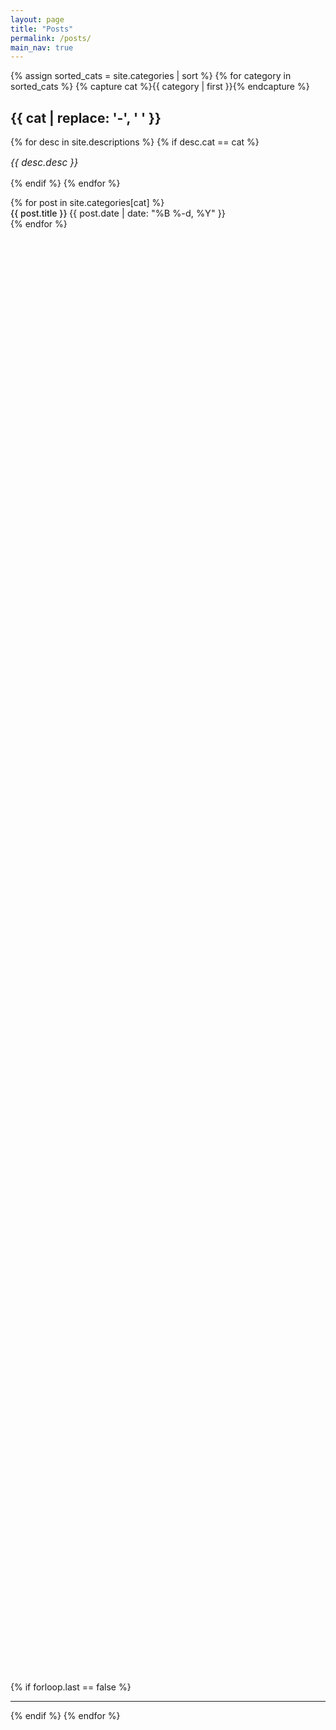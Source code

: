 ```yaml
---
layout: page
title: "Posts"
permalink: /posts/
main_nav: true
---
```


{% assign sorted_cats = site.categories | sort %}
{% for category in sorted_cats %}
{% capture cat %}{{ category | first }}{% endcapture %}
<div class="category-section" style="min-height: 62.5vh">
  <h2 id="{{cat}}" class="category-title">{{ cat | replace: '-', ' ' }}</h2>

  {% for desc in site.descriptions %}
  {% if desc.cat == cat %}
  <p class="category-description"><em>{{ desc.desc }}</em></p>
  {% endif %}
  {% endfor %}

  <ul class="posts-list">
    {% for post in site.categories[cat] %}
    <li class="post-item">
      <strong>
        <a href="{{ post.url | prepend: site.baseurl }}" class="post-link">{{ post.title }}</a>
      </strong>
      <span class="post-date">{{ post.date | date: "%B %-d, %Y"  }}</span>
    </li>
    {% endfor %}
  </ul>
</div>

{% if forloop.last == false %}
<hr class="category-divider" />
{% endif %}
{% endfor %}

<style>
  .category-section {
    margin: #{$base-spacing} 0;
    padding: #{$base-spacing};
    background: linear-gradient(
      135deg,
      rgba($light-gray, 0.85),
      rgba($white, 0.95)
    );
    border-radius: #{$base-border-radius * 2};
    box-shadow: 0 6px 12px rgba($dark-gray, 0.06);
    transition: transform 0.3s ease, box-shadow 0.3s ease;
  }

  .category-section:hover {
    transform: translateY(-3px);
    box-shadow: 0 10px 20px rgba($dark-gray, 0.1);
  }

  .category-title {
    color: $dark-gray;
    margin-bottom: #{$base-spacing};
    padding-bottom: #{$small-spacing};
    border-bottom: $base-border;
    font-family: $heading-font-family;
    line-height: $heading-line-height;
  }

  .category-description {
    color: $medium-gray;
    font-size: 0.95rem;
    margin-bottom: #{$base-spacing};
    font-family: $base-font-family;
    line-height: $base-line-height;
  }

  .posts-list {
    list-style: none;
    padding: 0;
  }

  .post-item {
    margin: #{$small-spacing} 0;
    padding: #{$small-spacing};
    border-radius: $base-border-radius;
    transition: all 0.3s ease;
    background: linear-gradient(
      135deg,
      rgba($white, 0.95),
      rgba($light-gray, 0.85)
    );
  }

  .post-item:hover {
    transform: translateY(-2px);
    background: linear-gradient(135deg, rgba($blue, 0.1), rgba($white, 0.95));
    box-shadow: 0 4px 8px rgba($blue, 0.1);
  }

  .post-link {
    color: $blue;
    text-decoration: none;
    transition: all 0.3s ease;
    font-family: $heading-font-family;
    font-weight: 500;
  }

  .post-link:hover {
    color: $deep-blue;
    text-shadow: 0 0 20px rgba($blue, 0.15);
  }

  .post-date {
    color: $medium-gray;
    font-size: 0.9rem;
    margin-left: #{$small-spacing};
    font-family: $base-font-family;
  }

  .category-divider {
    margin: #{$base-spacing} 0;
    border: 0;
    height: 1px;
    background: linear-gradient(
      to right,
      rgba($light-gray, 0),
      rgba($base-border-color, 1),
      rgba($light-gray, 0)
    );
  }
</style>
